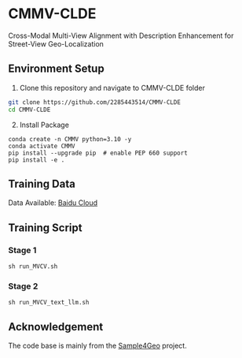 # CMMV-CLDE

Cross-Modal Multi-View Alignment with Description Enhancement for Street-View Geo-Localization

## Environment Setup

1. Clone this repository and navigate to CMMV-CLDE folder
```bash
git clone https://github.com/2285443514/CMMV-CLDE
cd CMMV-CLDE
```

2. Install Package
```Shell
conda create -n CMMV python=3.10 -y
conda activate CMMV
pip install --upgrade pip  # enable PEP 660 support
pip install -e .
```

## Training Data
Data Available: [Baidu Cloud](https://pan.baidu.com/s/1bEI6G605EZwY7EqYIg9JJA?pwd=uht8)


## Training Script

### Stage 1

```Shell
sh run_MVCV.sh
```

### Stage 2

```Shell
sh run_MVCV_text_llm.sh
```

## Acknowledgement
The code base is mainly from the [Sample4Geo](https://github.com/Skyy93/Sample4Geo) project.

